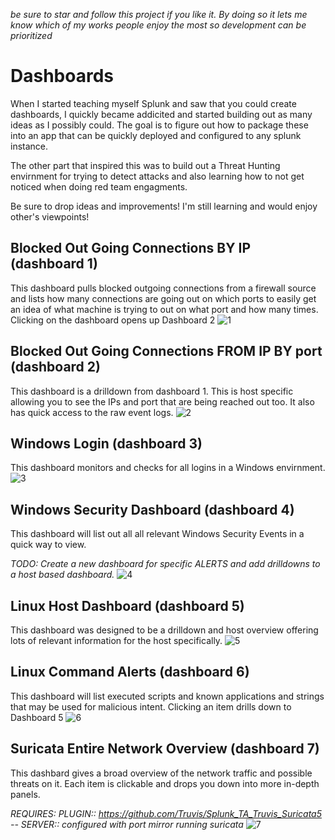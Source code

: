 *be sure to star and follow this project if you like it. By doing so it lets me know which of my works people enjoy the most so development can be prioritized*

# Dashboards
When I started teaching myself Splunk and saw that you could create dashboards, I quickly became addicited and started building out as many ideas as I possibly could. The goal is to figure out how to package these into an app that can be quickly deployed and configured to any splunk instance.

The other part that inspired this was to build out a Threat Hunting envirnment for trying  to detect attacks and also learning how to not get noticed when doing red team engagments. 

Be sure to drop ideas and improvements! I'm still learning and would enjoy other's viewpoints!

## Blocked Out Going Connections BY IP (dashboard 1)
This dashboard pulls blocked outgoing connections from a firewall source and lists how many connections are going out on which ports to easily get an idea of what machine is trying to out on what port and how many times. Clicking on the dashboard opens up Dashboard 2
![1](https://user-images.githubusercontent.com/23244379/91845802-d040aa80-ec27-11ea-8eab-228b5d6a4f45.png)

## Blocked Out Going Connections FROM IP BY port (dashboard 2)
This dashboard is a drilldown from dashboard 1. This is host specific allowing you to see the IPs and port that are being reached out too. It also has quick access to the raw event logs.
![2](https://user-images.githubusercontent.com/23244379/91848469-b6ec2e00-ec28-11ea-809c-f88a5284f434.png)

## Windows Login (dashboard 3)
This dashboard monitors and checks for all logins in a Windows envirnment.
![3](https://user-images.githubusercontent.com/23244379/91849271-cae45f80-ec29-11ea-90f6-fea537dc50a3.png)

## Windows Security Dashboard (dashboard 4)
This dashboard will list out all all relevant Windows Security Events in a quick way to view. 

*TODO: Create a new dashboard for specific ALERTS and add drilldowns to a host based dashboard.*
![4](https://user-images.githubusercontent.com/23244379/91849540-3f1f0300-ec2a-11ea-93b2-f6db1a8f2268.png)

## Linux Host Dashboard (dashboard 5)
This dashboard was designed to be a drilldown and host overview offering lots of relevant information for the host specifically.
![5](https://user-images.githubusercontent.com/23244379/91901148-d0fc2f80-ec6d-11ea-9ac8-cdf74aaad534.png)

## Linux Command Alerts (dashboard 6)
This dashboard will list executed scripts and known applications and strings that may be used for malicious intent. Clicking an item drills down to  Dashboard 5
![6](https://user-images.githubusercontent.com/23244379/91859967-0cc8d200-ec39-11ea-98cf-4c1eaaf54e4f.png)

## Suricata Entire Network Overview (dashboard 7)
This dashbard gives a broad overview of the network traffic and possible threats on it. Each item is clickable and drops you down into more in-depth panels.

*REQUIRES: PLUGIN:: https://github.com/Truvis/Splunk_TA_Truvis_Suricata5 -- SERVER:: configured with port mirror running suricata*
![7](https://user-images.githubusercontent.com/23244379/92200224-4c650900-ee47-11ea-91a2-38934aea1de7.png)


